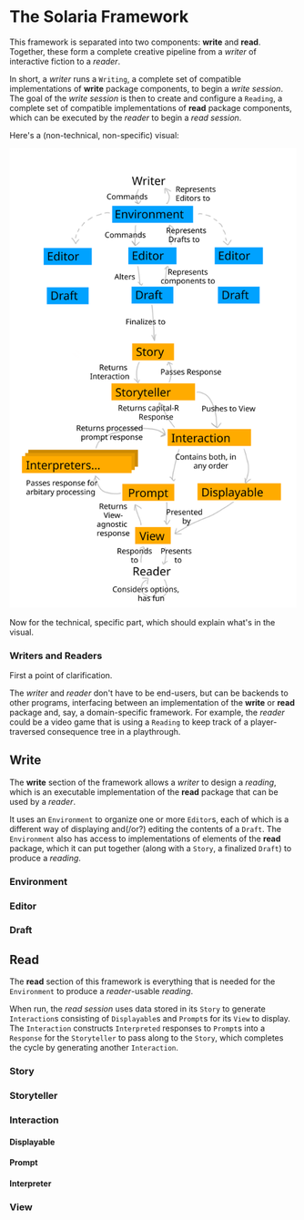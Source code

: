 # The Solaria Framework

This framework is separated into two components: **write** and **read**.
Together, these form a complete creative pipeline from a *writer* of interactive fiction to a *reader*.

In short, a *writer* runs a `Writing`, a complete set of compatible implementations of **write** package components, to begin a *write session*.
The goal of the *write session* is then to create and configure a `Reading`, a complete set of compatible implementations of **read** package components, which can be executed by the *reader* to begin a *read session*.

Here's a (non-technical, non-specific) visual:

![The Solaria Framework](/resources/framework.svg)

Now for the technical, specific part, which should explain what's in the visual.

### Writers and Readers

First a point of clarification.

The *writer* and *reader* don't have to be end-users, but can be backends to other programs, interfacing between an implementation of the **write** or **read** package and, say, a domain-specific framework.
For example, the *reader* could be a video game that is using a `Reading` to keep track of a player-traversed consequence tree in a playthrough.

## Write

The **write** section of the framework allows a *writer* to design a *reading*, which is an executable implementation of the **read** package that can be used by a *reader*.

It uses an `Environment` to organize one or more `Editor`s, each of which is a different way of displaying and(/or?) editing the contents of a `Draft`. The `Environment` also has access to implementations of elements of the **read** package, which it can put together (along with a `Story`, a finalized `Draft`) to produce a *reading*.

### Environment

### Editor

### Draft

## Read

The **read** section of this framework is everything that is needed for the `Environment` to produce a *reader*-usable *reading*. 

When run, the *read session* uses data stored in its `Story` to generate `Interaction`s consisting of `Displayable`s and `Prompt`s for its `View` to display. The `Interaction` constructs `Interpreted` responses to `Prompt`s into a `Response` for the `Storyteller` to pass along to the `Story`, which completes the cycle by generating another `Interaction`.

### Story

### Storyteller

### Interaction

#### Displayable

#### Prompt

#### Interpreter

### View
